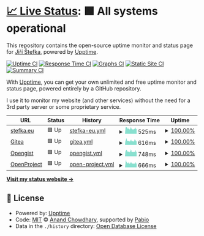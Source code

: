 # [📈 Live Status](https://uptime.stefka.eu): <!--live status--> **🟩 All systems operational**

This repository contains the open-source uptime monitor and status page for [Jiří Štefka](https://stefka.eu), powered by [Upptime](https://github.com/upptime/upptime).

[![Uptime CI](https://github.com/jiriks74/upptime/workflows/Uptime%20CI/badge.svg)](https://github.com/jiriks74/upptime/actions?query=workflow%3A%22Uptime+CI%22)
[![Response Time CI](https://github.com/jiriks74/upptime/workflows/Response%20Time%20CI/badge.svg)](https://github.com/jiriks74/upptime/actions?query=workflow%3A%22Response+Time+CI%22)
[![Graphs CI](https://github.com/jiriks74/upptime/workflows/Graphs%20CI/badge.svg)](https://github.com/jiriks74/upptime/actions?query=workflow%3A%22Graphs+CI%22)
[![Static Site CI](https://github.com/jiriks74/upptime/workflows/Static%20Site%20CI/badge.svg)](https://github.com/jiriks74/upptime/actions?query=workflow%3A%22Static+Site+CI%22)
[![Summary CI](https://github.com/jiriks74/upptime/workflows/Summary%20CI/badge.svg)](https://github.com/jiriks74/upptime/actions?query=workflow%3A%22Summary+CI%22)

With [Upptime](https://upptime.js.org), you can get your own unlimited and free uptime monitor and status page, powered entirely by a GitHub repository.

I use it to monitor my website (and other services) without the need for a 3rd party server or some proprietary service.

<!--start: status pages-->
<!-- This summary is generated by Upptime (https://github.com/upptime/upptime) -->
<!-- Do not edit this manually, your changes will be overwritten -->
<!-- prettier-ignore -->
| URL | Status | History | Response Time | Uptime |
| --- | ------ | ------- | ------------- | ------ |
| <img alt="" src="https://icons.duckduckgo.com/ip3/stefka.eu.ico" height="13"> [stefka.eu](https://stefka.eu) | 🟩 Up | [stefka-eu.yml](https://github.com/jiriks74/upptime/commits/HEAD/history/stefka-eu.yml) | <details><summary><img alt="Response time graph" src="./graphs/stefka-eu/response-time-week.png" height="20"> 525ms</summary><br><a href="https://uptime.stefka.eu/history/stefka-eu"><img alt="Response time 680" src="https://img.shields.io/endpoint?url=https%3A%2F%2Fraw.githubusercontent.com%2Fjiriks74%2Fupptime%2FHEAD%2Fapi%2Fstefka-eu%2Fresponse-time.json"></a><br><a href="https://uptime.stefka.eu/history/stefka-eu"><img alt="24-hour response time 525" src="https://img.shields.io/endpoint?url=https%3A%2F%2Fraw.githubusercontent.com%2Fjiriks74%2Fupptime%2FHEAD%2Fapi%2Fstefka-eu%2Fresponse-time-day.json"></a><br><a href="https://uptime.stefka.eu/history/stefka-eu"><img alt="7-day response time 525" src="https://img.shields.io/endpoint?url=https%3A%2F%2Fraw.githubusercontent.com%2Fjiriks74%2Fupptime%2FHEAD%2Fapi%2Fstefka-eu%2Fresponse-time-week.json"></a><br><a href="https://uptime.stefka.eu/history/stefka-eu"><img alt="30-day response time 560" src="https://img.shields.io/endpoint?url=https%3A%2F%2Fraw.githubusercontent.com%2Fjiriks74%2Fupptime%2FHEAD%2Fapi%2Fstefka-eu%2Fresponse-time-month.json"></a><br><a href="https://uptime.stefka.eu/history/stefka-eu"><img alt="1-year response time 680" src="https://img.shields.io/endpoint?url=https%3A%2F%2Fraw.githubusercontent.com%2Fjiriks74%2Fupptime%2FHEAD%2Fapi%2Fstefka-eu%2Fresponse-time-year.json"></a></details> | <details><summary><a href="https://uptime.stefka.eu/history/stefka-eu">100.00%</a></summary><a href="https://uptime.stefka.eu/history/stefka-eu"><img alt="All-time uptime 99.13%" src="https://img.shields.io/endpoint?url=https%3A%2F%2Fraw.githubusercontent.com%2Fjiriks74%2Fupptime%2FHEAD%2Fapi%2Fstefka-eu%2Fuptime.json"></a><br><a href="https://uptime.stefka.eu/history/stefka-eu"><img alt="24-hour uptime 100.00%" src="https://img.shields.io/endpoint?url=https%3A%2F%2Fraw.githubusercontent.com%2Fjiriks74%2Fupptime%2FHEAD%2Fapi%2Fstefka-eu%2Fuptime-day.json"></a><br><a href="https://uptime.stefka.eu/history/stefka-eu"><img alt="7-day uptime 100.00%" src="https://img.shields.io/endpoint?url=https%3A%2F%2Fraw.githubusercontent.com%2Fjiriks74%2Fupptime%2FHEAD%2Fapi%2Fstefka-eu%2Fuptime-week.json"></a><br><a href="https://uptime.stefka.eu/history/stefka-eu"><img alt="30-day uptime 100.00%" src="https://img.shields.io/endpoint?url=https%3A%2F%2Fraw.githubusercontent.com%2Fjiriks74%2Fupptime%2FHEAD%2Fapi%2Fstefka-eu%2Fuptime-month.json"></a><br><a href="https://uptime.stefka.eu/history/stefka-eu"><img alt="1-year uptime 99.13%" src="https://img.shields.io/endpoint?url=https%3A%2F%2Fraw.githubusercontent.com%2Fjiriks74%2Fupptime%2FHEAD%2Fapi%2Fstefka-eu%2Fuptime-year.json"></a></details>
| <img alt="" src="https://gitea.com/assets/img/logo.svg" height="13"> [Gitea](https://gitea.stefka.eu) | 🟩 Up | [gitea.yml](https://github.com/jiriks74/upptime/commits/HEAD/history/gitea.yml) | <details><summary><img alt="Response time graph" src="./graphs/gitea/response-time-week.png" height="20"> 616ms</summary><br><a href="https://uptime.stefka.eu/history/gitea"><img alt="Response time 762" src="https://img.shields.io/endpoint?url=https%3A%2F%2Fraw.githubusercontent.com%2Fjiriks74%2Fupptime%2FHEAD%2Fapi%2Fgitea%2Fresponse-time.json"></a><br><a href="https://uptime.stefka.eu/history/gitea"><img alt="24-hour response time 597" src="https://img.shields.io/endpoint?url=https%3A%2F%2Fraw.githubusercontent.com%2Fjiriks74%2Fupptime%2FHEAD%2Fapi%2Fgitea%2Fresponse-time-day.json"></a><br><a href="https://uptime.stefka.eu/history/gitea"><img alt="7-day response time 616" src="https://img.shields.io/endpoint?url=https%3A%2F%2Fraw.githubusercontent.com%2Fjiriks74%2Fupptime%2FHEAD%2Fapi%2Fgitea%2Fresponse-time-week.json"></a><br><a href="https://uptime.stefka.eu/history/gitea"><img alt="30-day response time 607" src="https://img.shields.io/endpoint?url=https%3A%2F%2Fraw.githubusercontent.com%2Fjiriks74%2Fupptime%2FHEAD%2Fapi%2Fgitea%2Fresponse-time-month.json"></a><br><a href="https://uptime.stefka.eu/history/gitea"><img alt="1-year response time 762" src="https://img.shields.io/endpoint?url=https%3A%2F%2Fraw.githubusercontent.com%2Fjiriks74%2Fupptime%2FHEAD%2Fapi%2Fgitea%2Fresponse-time-year.json"></a></details> | <details><summary><a href="https://uptime.stefka.eu/history/gitea">100.00%</a></summary><a href="https://uptime.stefka.eu/history/gitea"><img alt="All-time uptime 98.54%" src="https://img.shields.io/endpoint?url=https%3A%2F%2Fraw.githubusercontent.com%2Fjiriks74%2Fupptime%2FHEAD%2Fapi%2Fgitea%2Fuptime.json"></a><br><a href="https://uptime.stefka.eu/history/gitea"><img alt="24-hour uptime 100.00%" src="https://img.shields.io/endpoint?url=https%3A%2F%2Fraw.githubusercontent.com%2Fjiriks74%2Fupptime%2FHEAD%2Fapi%2Fgitea%2Fuptime-day.json"></a><br><a href="https://uptime.stefka.eu/history/gitea"><img alt="7-day uptime 100.00%" src="https://img.shields.io/endpoint?url=https%3A%2F%2Fraw.githubusercontent.com%2Fjiriks74%2Fupptime%2FHEAD%2Fapi%2Fgitea%2Fuptime-week.json"></a><br><a href="https://uptime.stefka.eu/history/gitea"><img alt="30-day uptime 99.98%" src="https://img.shields.io/endpoint?url=https%3A%2F%2Fraw.githubusercontent.com%2Fjiriks74%2Fupptime%2FHEAD%2Fapi%2Fgitea%2Fuptime-month.json"></a><br><a href="https://uptime.stefka.eu/history/gitea"><img alt="1-year uptime 98.54%" src="https://img.shields.io/endpoint?url=https%3A%2F%2Fraw.githubusercontent.com%2Fjiriks74%2Fupptime%2FHEAD%2Fapi%2Fgitea%2Fuptime-year.json"></a></details>
| <img alt="" src="https://opengist.stefka.eu/assets/opengist-85b89b9c.svg" height="13"> [Opengist](https://opengist.stefka.eu) | 🟩 Up | [opengist.yml](https://github.com/jiriks74/upptime/commits/HEAD/history/opengist.yml) | <details><summary><img alt="Response time graph" src="./graphs/opengist/response-time-week.png" height="20"> 748ms</summary><br><a href="https://uptime.stefka.eu/history/opengist"><img alt="Response time 752" src="https://img.shields.io/endpoint?url=https%3A%2F%2Fraw.githubusercontent.com%2Fjiriks74%2Fupptime%2FHEAD%2Fapi%2Fopengist%2Fresponse-time.json"></a><br><a href="https://uptime.stefka.eu/history/opengist"><img alt="24-hour response time 749" src="https://img.shields.io/endpoint?url=https%3A%2F%2Fraw.githubusercontent.com%2Fjiriks74%2Fupptime%2FHEAD%2Fapi%2Fopengist%2Fresponse-time-day.json"></a><br><a href="https://uptime.stefka.eu/history/opengist"><img alt="7-day response time 748" src="https://img.shields.io/endpoint?url=https%3A%2F%2Fraw.githubusercontent.com%2Fjiriks74%2Fupptime%2FHEAD%2Fapi%2Fopengist%2Fresponse-time-week.json"></a><br><a href="https://uptime.stefka.eu/history/opengist"><img alt="30-day response time 752" src="https://img.shields.io/endpoint?url=https%3A%2F%2Fraw.githubusercontent.com%2Fjiriks74%2Fupptime%2FHEAD%2Fapi%2Fopengist%2Fresponse-time-month.json"></a><br><a href="https://uptime.stefka.eu/history/opengist"><img alt="1-year response time 752" src="https://img.shields.io/endpoint?url=https%3A%2F%2Fraw.githubusercontent.com%2Fjiriks74%2Fupptime%2FHEAD%2Fapi%2Fopengist%2Fresponse-time-year.json"></a></details> | <details><summary><a href="https://uptime.stefka.eu/history/opengist">100.00%</a></summary><a href="https://uptime.stefka.eu/history/opengist"><img alt="All-time uptime 100.00%" src="https://img.shields.io/endpoint?url=https%3A%2F%2Fraw.githubusercontent.com%2Fjiriks74%2Fupptime%2FHEAD%2Fapi%2Fopengist%2Fuptime.json"></a><br><a href="https://uptime.stefka.eu/history/opengist"><img alt="24-hour uptime 100.00%" src="https://img.shields.io/endpoint?url=https%3A%2F%2Fraw.githubusercontent.com%2Fjiriks74%2Fupptime%2FHEAD%2Fapi%2Fopengist%2Fuptime-day.json"></a><br><a href="https://uptime.stefka.eu/history/opengist"><img alt="7-day uptime 100.00%" src="https://img.shields.io/endpoint?url=https%3A%2F%2Fraw.githubusercontent.com%2Fjiriks74%2Fupptime%2FHEAD%2Fapi%2Fopengist%2Fuptime-week.json"></a><br><a href="https://uptime.stefka.eu/history/opengist"><img alt="30-day uptime 100.00%" src="https://img.shields.io/endpoint?url=https%3A%2F%2Fraw.githubusercontent.com%2Fjiriks74%2Fupptime%2FHEAD%2Fapi%2Fopengist%2Fuptime-month.json"></a><br><a href="https://uptime.stefka.eu/history/opengist"><img alt="1-year uptime 100.00%" src="https://img.shields.io/endpoint?url=https%3A%2F%2Fraw.githubusercontent.com%2Fjiriks74%2Fupptime%2FHEAD%2Fapi%2Fopengist%2Fuptime-year.json"></a></details>
| <img alt="" src="https://raw.githubusercontent.com/opf/openproject/dev/app/assets/images/logo_openproject_narrow.svg" height="13"> [OpenProject](https://openproject.stefka.eu) | 🟩 Up | [open-project.yml](https://github.com/jiriks74/upptime/commits/HEAD/history/open-project.yml) | <details><summary><img alt="Response time graph" src="./graphs/open-project/response-time-week.png" height="20"> 666ms</summary><br><a href="https://uptime.stefka.eu/history/open-project"><img alt="Response time 1436" src="https://img.shields.io/endpoint?url=https%3A%2F%2Fraw.githubusercontent.com%2Fjiriks74%2Fupptime%2FHEAD%2Fapi%2Fopen-project%2Fresponse-time.json"></a><br><a href="https://uptime.stefka.eu/history/open-project"><img alt="24-hour response time 636" src="https://img.shields.io/endpoint?url=https%3A%2F%2Fraw.githubusercontent.com%2Fjiriks74%2Fupptime%2FHEAD%2Fapi%2Fopen-project%2Fresponse-time-day.json"></a><br><a href="https://uptime.stefka.eu/history/open-project"><img alt="7-day response time 666" src="https://img.shields.io/endpoint?url=https%3A%2F%2Fraw.githubusercontent.com%2Fjiriks74%2Fupptime%2FHEAD%2Fapi%2Fopen-project%2Fresponse-time-week.json"></a><br><a href="https://uptime.stefka.eu/history/open-project"><img alt="30-day response time 688" src="https://img.shields.io/endpoint?url=https%3A%2F%2Fraw.githubusercontent.com%2Fjiriks74%2Fupptime%2FHEAD%2Fapi%2Fopen-project%2Fresponse-time-month.json"></a><br><a href="https://uptime.stefka.eu/history/open-project"><img alt="1-year response time 1436" src="https://img.shields.io/endpoint?url=https%3A%2F%2Fraw.githubusercontent.com%2Fjiriks74%2Fupptime%2FHEAD%2Fapi%2Fopen-project%2Fresponse-time-year.json"></a></details> | <details><summary><a href="https://uptime.stefka.eu/history/open-project">100.00%</a></summary><a href="https://uptime.stefka.eu/history/open-project"><img alt="All-time uptime 95.37%" src="https://img.shields.io/endpoint?url=https%3A%2F%2Fraw.githubusercontent.com%2Fjiriks74%2Fupptime%2FHEAD%2Fapi%2Fopen-project%2Fuptime.json"></a><br><a href="https://uptime.stefka.eu/history/open-project"><img alt="24-hour uptime 100.00%" src="https://img.shields.io/endpoint?url=https%3A%2F%2Fraw.githubusercontent.com%2Fjiriks74%2Fupptime%2FHEAD%2Fapi%2Fopen-project%2Fuptime-day.json"></a><br><a href="https://uptime.stefka.eu/history/open-project"><img alt="7-day uptime 100.00%" src="https://img.shields.io/endpoint?url=https%3A%2F%2Fraw.githubusercontent.com%2Fjiriks74%2Fupptime%2FHEAD%2Fapi%2Fopen-project%2Fuptime-week.json"></a><br><a href="https://uptime.stefka.eu/history/open-project"><img alt="30-day uptime 99.91%" src="https://img.shields.io/endpoint?url=https%3A%2F%2Fraw.githubusercontent.com%2Fjiriks74%2Fupptime%2FHEAD%2Fapi%2Fopen-project%2Fuptime-month.json"></a><br><a href="https://uptime.stefka.eu/history/open-project"><img alt="1-year uptime 95.37%" src="https://img.shields.io/endpoint?url=https%3A%2F%2Fraw.githubusercontent.com%2Fjiriks74%2Fupptime%2FHEAD%2Fapi%2Fopen-project%2Fuptime-year.json"></a></details>

<!--end: status pages-->

[**Visit my status website →**](https://uptime.stefka.eu)

## 📄 License

- Powered by: [Upptime](https://github.com/upptime/upptime)
- Code: [MIT](./LICENSE) © [Anand Chowdhary](https://anandchowdhary.com), supported by [Pabio](https://pabio.com)
- Data in the `./history` directory: [Open Database License](https://opendatacommons.org/licenses/odbl/1-0/)
